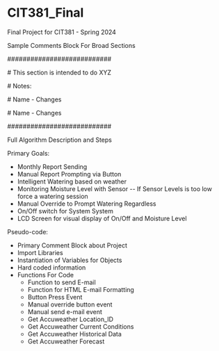 # CIT381_Final
Final Project for CIT381 - Spring 2024

Sample Comments Block For Broad Sections

###########################

\# This section is intended to do XYZ

\# Notes:

\# Name - Changes

\# Name - Changes

###########################


Full Algorithm Description and Steps

Primary Goals:
- Monthly Report Sending
- Manual Report Prompting via Button
- Intelligent Watering based on weather
- Monitoring Moisture Level with Sensor
-- If Sensor Levels is too low force a watering session
- Manual Override to Prompt Watering Regardless
- On/Off switch for System System
- LCD Screen for visual display of On/Off and Moisture Level

Pseudo-code:
- Primary Comment Block about Project
- Import Libraries
- Instantiation of Variables for Objects
- Hard coded information
- Functions For Code
  - Function to send E-mail
  - Function for HTML E-mail Formatting
  - Button Press Event
  - Manual override button event
  - Manual send e-mail event
  - Get Accuweather Location_ID
  - Get Accuweather Current Conditions
  - Get Accuweather Historical Data
  - Get Accuweather Forecast

